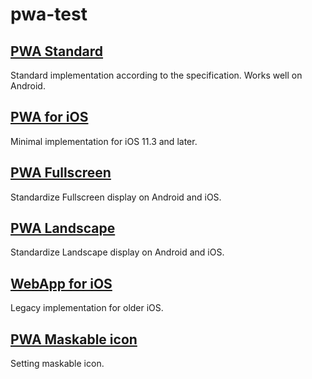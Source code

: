 # pwa-test

## [PWA Standard](https://zprodev.github.io/pwa-test/pwa-standard)

Standard implementation according to the specification.
Works well on Android.

## [PWA for iOS](https://zprodev.github.io/pwa-test/pwa-ios)

Minimal implementation for iOS 11.3 and later.

## [PWA Fullscreen](https://zprodev.github.io/pwa-test/pwa-fullscreen)

Standardize Fullscreen display on Android and iOS.

## [PWA Landscape](https://zprodev.github.io/pwa-test/pwa-landscape)

Standardize Landscape display on Android and iOS.

## [WebApp for iOS](https://zprodev.github.io/pwa-test/webapp-ios)

Legacy implementation for older iOS.

## [PWA Maskable icon](https://zprodev.github.io/pwa-test/pwa-maskable-icon)

Setting maskable icon.
